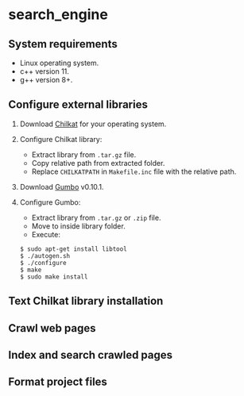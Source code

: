 # search_engine

## System requirements

* Linux operating system.
* c++ version 11.
* g++ version 8+.


## Configure external libraries

1. Download [Chilkat](https://www.chilkatsoft.com/chilkatLinux.asp) for your operating system.

2. Configure Chilkat library:
    * Extract library from `.tar.gz` file.
    * Copy relative path from extracted folder.
    * Replace `CHILKATPATH` in `Makefile.inc` file with the relative path.
    

3. Download [Gumbo](https://github.com/google/gumbo-parser) v0.10.1.

4. Configure Gumbo:
    * Extract library from `.tar.gz` or `.zip` file.
    * Move to inside library folder.
    * Execute:
    ```
    $ sudo apt-get install libtool
    $ ./autogen.sh
    $ ./configure
    $ make
    $ sudo make install
    ```


## Text Chilkat library installation

## Crawl web pages


## Index and search crawled pages

## Format project files
